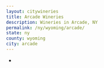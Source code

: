 ```yaml
---
layout: citywineries
title: Arcade Wineries
description: Wineries in Arcade, NY
permalink: /ny/wyoming/arcade/
state: ny
county: wyoming
city: arcade
---
```

-

